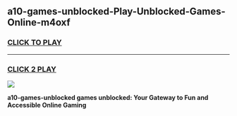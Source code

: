 
## a10-games-unblocked-Play-Unblocked-Games-Online-m4oxf
<h3>
<a href="https://premium76.site?title=a10-games-unblocked&ref=25A">CLICK TO PLAY</a></h3>
<hr>

<h3>
<a href="https://premium76.site?title=a10-games-unblocked&ref=25A">CLICK 2 PLAY</a>
  
</h3>

<a href="https://premium76.site?title=a10-games-unblocked&ref=25A"><img src="https://clearcache.store/games.png"></a>


**a10-games-unblocked games unblocked: Your Gateway to Fun and Accessible Online Gaming**
